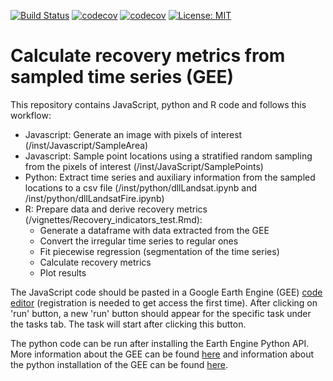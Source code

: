 [![Build Status](https://github.com/RETURN-project/GEE.aux/workflows/R-CMD-check/badge.svg?branch=master)](https://github.com/RETURN-project/GEE.aux/actions)
[![codecov](https://codecov.io/gh/RETURN-project/GEE.aux/graph/badge.svg)](https://codecov.io/gh/RETURN-project/GEE.aux)
[![codecov](https://img.shields.io/badge/lifecycle-experimental-orange.svg)](https://www.tidyverse.org/lifecycle/)
[![License: MIT](https://img.shields.io/badge/License-Apache-yellow.svg)](https://opensource.org/licenses/Apache)

# Calculate recovery metrics from sampled time series (GEE)
This repository contains JavaScript, python and R code and follows this workflow: 
- Javascript: Generate an image with pixels of interest (/inst/Javascript/SampleArea)
- Javascript: Sample point locations using a stratified random sampling from the pixels of interest (/inst/JavaScript/SamplePoints)
- Python: Extract time series and auxiliary information from the sampled locations to a csv file (/inst/python/dllLandsat.ipynb and /inst/python/dllLandsatFire.ipynb)
- R: Prepare data and derive recovery metrics (/vignettes/Recovery_indicators_test.Rmd):
    - Generate a dataframe with data extracted from the GEE
    - Convert the irregular time series to regular ones
    - Fit piecewise regression (segmentation of the time series)
    - Calculate recovery metrics
    - Plot results

The JavaScript code should be pasted in a Google Earth Engine (GEE) [code editor](https://code.earthengine.google.com/) (registration is needed to get access the first time). After clicking on 'run' button, a new 'run' button should appear for the specific task under the tasks tab. The task will start after clicking this button.

The python code can be run after installing the Earth Engine Python API. More information about the GEE can be found [here](https://developers.google.com/earth-engine) and information about the python installation of the GEE can be found [here](https://developers.google.com/earth-engine/guides/python_install).

